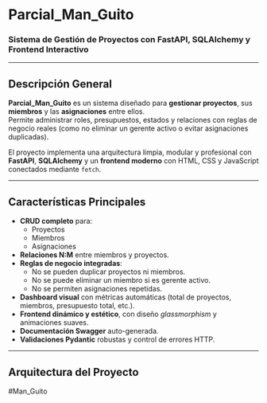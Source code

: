 # Parcial_Man_Guito   
### Sistema de Gestión de Proyectos con FastAPI, SQLAlchemy y Frontend Interactivo  

---

##  Descripción General

**Parcial_Man_Guito** es un sistema diseñado para **gestionar proyectos**, sus **miembros** y las **asignaciones** entre ellos.  
Permite administrar roles, presupuestos, estados y relaciones con reglas de negocio reales (como no eliminar un gerente activo o evitar asignaciones duplicadas).

El proyecto implementa una arquitectura limpia, modular y profesional con **FastAPI**, **SQLAlchemy** y un **frontend moderno** con HTML, CSS y JavaScript conectados mediante `fetch`.

---

##  Características Principales

- **CRUD completo** para:
  - Proyectos
  - Miembros
  - Asignaciones
- **Relaciones N:M** entre miembros y proyectos.
- **Reglas de negocio integradas**:
  - No se pueden duplicar proyectos ni miembros.
  - No se puede eliminar un miembro si es gerente activo.
  - No se permiten asignaciones repetidas.
- **Dashboard visual** con métricas automáticas (total de proyectos, miembros, presupuesto total, etc.).
- **Frontend dinámico y estético**, con diseño *glassmorphism* y animaciones suaves.
- **Documentación Swagger** auto-generada.
- **Validaciones Pydantic** robustas y control de errores HTTP.

---

##  Arquitectura del Proyecto

# M a n _ G u i t o  
 